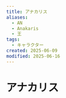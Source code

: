 ```yaml
---
title: アナカリス
aliases:
  - AN
  - Anakaris
  - 王
tags:
  - キャラクター
created: 2025-06-09
modified: 2025-06-16
---
```


# アナカリス
